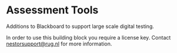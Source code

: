 # Assessment Tools

Additions to Blackboard to support large scale digital testing.

In order to use this building block you require a license key. Contact nestorsupport@rug.nl for more information.
